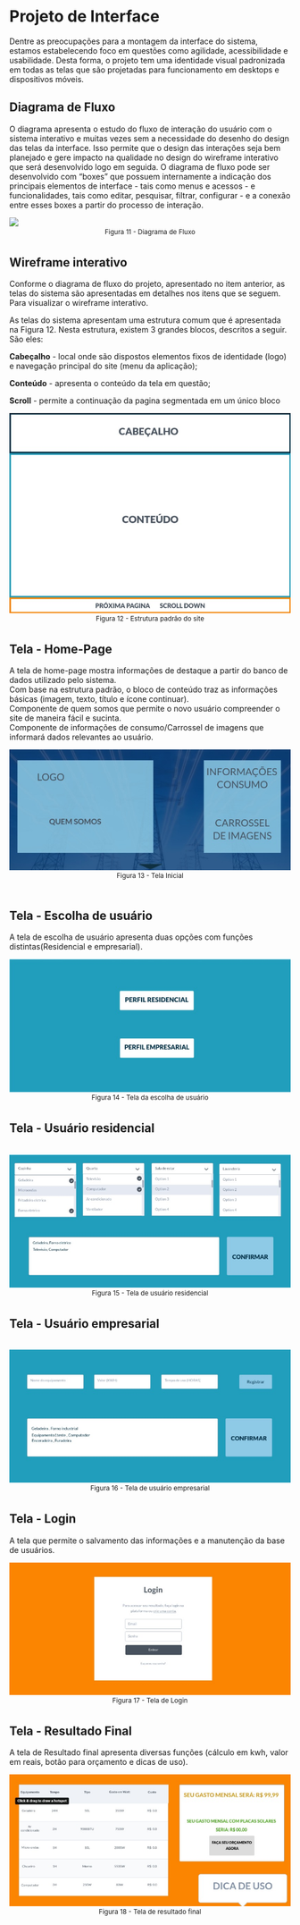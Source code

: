 
# Projeto de Interface

Dentre as preocupações para a montagem da interface do sistema, estamos estabelecendo foco em questões como agilidade, acessibilidade e usabilidade. Desta forma, o projeto tem uma identidade visual padronizada em todas as telas que são projetadas para funcionamento em desktops e dispositivos móveis.

## Diagrama de Fluxo

O diagrama apresenta o estudo do fluxo de interação do usuário com o sistema interativo e  muitas vezes sem a necessidade do desenho do design das telas da interface. Isso permite que o design das interações seja bem planejado e gere impacto na qualidade no design do wireframe interativo que será desenvolvido logo em seguida. O diagrama de fluxo pode ser desenvolvido com “boxes” que possuem internamente a indicação dos principais elementos de interface - tais como menus e acessos - e funcionalidades, tais como editar, pesquisar, filtrar, configurar - e a conexão entre esses boxes a partir do processo de interação.

<img src= "https://github.com/ICEI-PUC-Minas-PMV-ADS/pmv-ads-2023-1-e2-proj-int-t4-pmv-ads-2023-1-e2-proj-int-t4-g2/blob/abbcc4fa4107ba3d4301a84afb5147b6debed446/docs/img/Diagrama%20de%20fluxo.png">
<div align="center"><sup>Figura 11 - Diagrama de Fluxo </sup></div>

## Wireframe interativo

Conforme o diagrama de fluxo do projeto, apresentado no item anterior, as telas do sistema são apresentadas em detalhes nos itens que se seguem. Para visualizar o wireframe interativo.

As telas do sistema apresentam uma estrutura comum que é apresentada na Figura 12. Nesta estrutura, existem 3 grandes blocos, descritos a seguir. São eles: 

**Cabeçalho** - local onde são dispostos elementos fixos de identidade (logo) e navegação principal do site (menu da aplicação);

**Conteúdo** - apresenta o conteúdo da tela em questão;

**Scroll** - permite a continuação da pagina segmentada em um único bloco

<div align="center"><img src= "https://github.com/ICEI-PUC-Minas-PMV-ADS/pmv-ads-2023-1-e2-proj-int-t2-mapeamento-consumo-energetico/blob/main/docs/img/wireframe1.jpeg"></div>
<div align="center"><sup>Figura 12 - Estrutura padrão do site </sup></div>

## Tela - Home-Page

A tela de home-page mostra informações de destaque a partir do banco de dados utilizado pelo sistema. <br/>
Com base na estrutura padrão, o bloco de conteúdo traz as informações básicas (imagem, texto, título e ícone continuar).<br/>
Componente de quem somos que permite o novo usuário compreender o site de maneira fácil e sucinta.<br/>
Componente de informações de consumo/Carrossel de imagens que informará dados relevantes ao usuário.<br/>

<div align="center"><img src= "https://github.com/ICEI-PUC-Minas-PMV-ADS/pmv-ads-2023-1-e2-proj-int-t2-mapeamento-consumo-energetico/blob/main/docs/img/wireframe2.jpeg"></div>
<div align="center"><sup>Figura 13 - Tela Inicial </sup></div>
<br/>

## Tela - Escolha de usuário
A tela de escolha de usuário apresenta duas opções com funções distintas(Residencial e empresarial).<br/>

<div align="center"><img src= "https://github.com/ICEI-PUC-Minas-PMV-ADS/pmv-ads-2023-1-e2-proj-int-t2-mapeamento-consumo-energetico/blob/main/docs/img/wireframe3.jpeg"></div>
<div align="center"><sup>Figura 14 - Tela da escolha de usuário </sup></div>

## Tela - Usuário residencial
<br/>
<div align="center"><img src= "https://github.com/ICEI-PUC-Minas-PMV-ADS/pmv-ads-2023-1-e2-proj-int-t2-mapeamento-consumo-energetico/blob/main/docs/img/wireframe4.jpeg"></div>
<div align="center"><sup>Figura 15 - Tela de usuário residencial </sup></div>

## Tela - Usuário empresarial
<br/>
<div align="center"><img src= "https://github.com/ICEI-PUC-Minas-PMV-ADS/pmv-ads-2023-1-e2-proj-int-t2-mapeamento-consumo-energetico/blob/main/docs/img/wireframe5.jpeg"></div>
<div align="center"><sup>Figura 16 - Tela de usuário empresarial </sup></div>

## Tela - Login
A tela que permite o salvamento das informações e a manutenção da base de usuários.<br/>

<div align="center"><img src= "https://github.com/ICEI-PUC-Minas-PMV-ADS/pmv-ads-2023-1-e2-proj-int-t2-mapeamento-consumo-energetico/blob/main/docs/img/wireframe7.jpg"></div>
<div align="center"><sup>Figura 17 - Tela de Login </sup></div>

## Tela - Resultado Final
A tela de Resultado final apresenta diversas funções (cálculo em kwh, valor em reais, botão para orçamento e dicas de uso).<br/>

<div align="center"><img src= "https://github.com/ICEI-PUC-Minas-PMV-ADS/pmv-ads-2023-1-e2-proj-int-t2-mapeamento-consumo-energetico/blob/main/docs/img/wireframe6.jpeg"></div>
<div align="center"><sup>Figura 18 - Tela de resultado final </sup></div>

